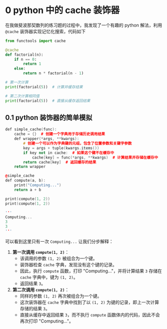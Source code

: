 # 0 python 中的 cache 装饰器

在我做斐波那契数列的练习题的过程中，我发现了一个有趣的 python 解法，利用 `@cache` 装饰器实现记忆化搜索，代码如下

```python showLineNumbers
from functools import cache

@cache
def factorial(n):
    if n == 0:
        return 1
    else:
        return n * factorial(n - 1)

# 第一次计算
print(factorial(5))  # 计算并缓存结果

# 第二次计算相同值
print(factorial(5))  # 直接从缓存返回结果
```

## 0.1 python 装饰器的简单模拟

```cpp showLineNumbers {11-17}
def simple_cache(func):
    cache = {}  # 创建一个字典用于存储历史调用结果
    def wrapper(*args, **kwargs):
        # 创建一个可以作为字典键的元组，包含了位置参数和关键字参数
        key = args + tuple(kwargs.items())
        if key not in cache:  # 如果这个键不在缓存中
            cache[key] = func(*args, **kwargs)  # 计算结果并存储在缓存中
        return cache[key]  # 返回缓存的结果
    return wrapper

@simple_cache
def compute(a, b):
    print("Computing...")
    return a + b

print(compute(1, 2))
print(compute(1, 2))

'''
Computing...
3
3
'''
```

可以看到这里只有一次 `Computing...` 
让我们分步解释：
1. **第一次调用 `compute(1, 2)`**：
    - 该调用的参数 `(1, 2)` 被组合为一个键。
    - 装饰器检查 `cache` 字典，发现没有这个键的记录。
    - 因此，执行 `compute` 函数，打印 "Computing..."，并将计算结果 `3` 存储在 `cache` 字典中，键为 `(1, 2)`。
    - 返回结果 `3`。
2. **第二次调用 `compute(1, 2)`**：
    - 同样的参数 `(1, 2)` 再次被组合为一个键。
    - 这次装饰器在 `cache` 字典中找到了以 `(1, 2)` 为键的记录，即上一次计算存储的结果 `3`。
    - 直接从缓存中返回结果 `3`，而不执行 `compute` 函数体内的代码，因此不会再次打印 "Computing..."。


